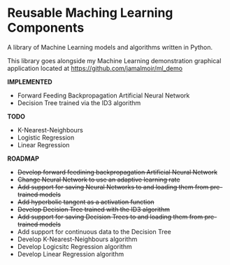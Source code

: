 # Reusable Maching Learning Components #

A library of Machine Learning models and algorithms written in Python.

This library goes alongside my Machine Learning demonstration graphical application located at https://github.com/jamalmoir/ml_demo

**IMPLEMENTED**
- Forward Feeding Backpropagation Artificial Neural Network
- Decision Tree trained via the ID3 algorithm

**TODO**
- K-Nearest-Neighbours 
- Logistic Regression
- Linear Regression

**ROADMAP**
- ~~Develop forward feedining backpropagation Artificial Neural Network~~
- ~~Change Neural Network to use an adaptive learning rate~~
- ~~Add support for saving Neural Networks to and loading them from pre-trained models~~
- ~~Add hyperbolic tangent as a activation function~~
- ~~Develop Decision Tree trained with the ID3 algorithm~~
- ~~Add support for saving Decision Trees to and loading them from pre-trained models~~
- Add support for continuous data to the Decision Tree
- Develop K-Nearest-Neighbours algorithm
- Develop Logicsitc Regression algorithm
- Develop Linear Regression algorithm
